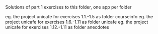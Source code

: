 Solutions of part 1 exercises to this folder, one app per folder

eg. the project unicafe for exercises 1.1.-1.5 as folder courseinfo
eg. the project unicafe for exercises 1.6.-1.11 as folder unicafe
eg. the project unicafe for exercises 1.12.-1.11 as folder anecdotes
